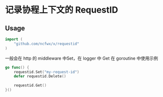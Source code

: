 # 记录协程上下文的 RequestID

## Usage
```go
import (
	"github.com/ncfwx/x/requestid"
)
```

一般会在 http 的 middleware 中Set，在 logger 中 Get
在 goroutine 中使用示例
```go
go func() {
    requestid.Set("my-request-id")
    defer requestid.Delete()
    
    requestid.Get()
}()
```
